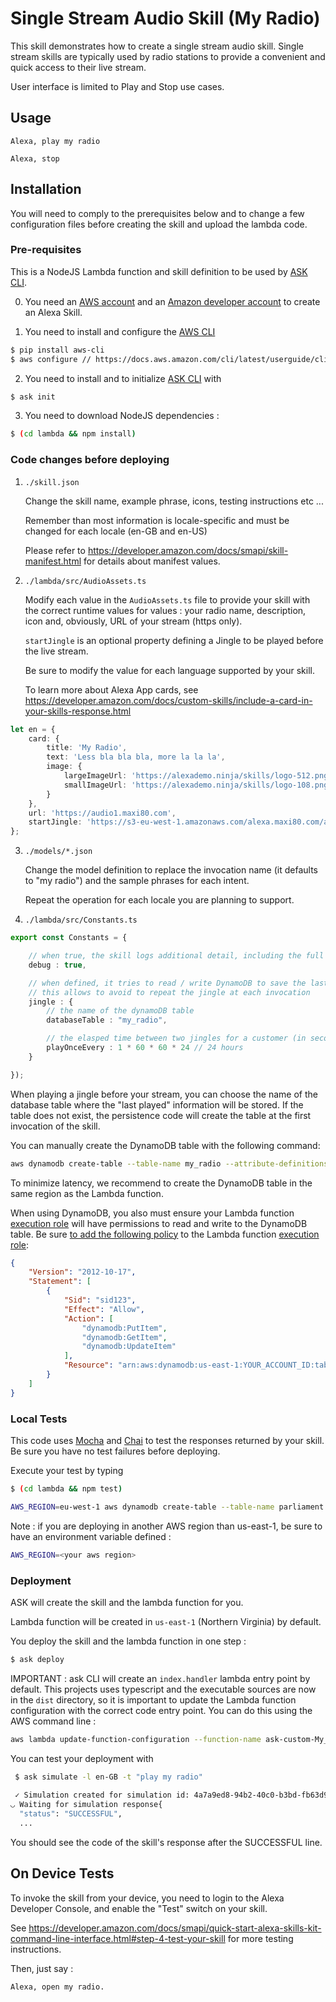 # Single Stream Audio Skill (My Radio)

This skill demonstrates how to create a single stream audio skill.  Single stream skills are typically used by radio stations to provide a convenient and quick access to their live stream.

User interface is limited to Play and Stop use cases.

## Usage

```text
Alexa, play my radio

Alexa, stop
```

## Installation

You will need to comply to the prerequisites below and to change a few configuration files before creating the skill and upload the lambda code.

### Pre-requisites

This is a NodeJS Lambda function and skill definition to be used by [ASK CLI](https://developer.amazon.com/docs/smapi/quick-start-alexa-skills-kit-command-line-interface.html).

0. You need an [AWS account](https://aws.amazon.com) and an [Amazon developer account](https://developer.amazon.com) to create an Alexa Skill.

1. You need to install and configure the [AWS CLI](https://aws.amazon.com/cli/)

```bash
$ pip install aws-cli
$ aws configure // https://docs.aws.amazon.com/cli/latest/userguide/cli-chap-getting-started.html
```

2. You need to install and to initialize [ASK CLI](https://developer.amazon.com/docs/smapi/quick-start-alexa-skills-kit-command-line-interface.html) with 

```bash
$ ask init
```

3. You need to download NodeJS dependencies :

```bash
$ (cd lambda && npm install)
```

### Code changes before deploying

1. ```./skill.json```

   Change the skill name, example phrase, icons, testing instructions etc ...

   Remember than most information is locale-specific and must be changed for each locale (en-GB and en-US)

   Please refer to https://developer.amazon.com/docs/smapi/skill-manifest.html for details about manifest values.

2. ```./lambda/src/AudioAssets.ts```

   Modify each value in the ```AudioAssets.ts``` file to provide your skill with the correct runtime values for values : your radio name, description, icon and, obviously, URL of your stream (https only).

   ```startJingle``` is an optional property defining a Jingle to be played before the live stream. 

   Be sure to modify the value for each language supported by your skill.

   To learn more about Alexa App cards, see https://developer.amazon.com/docs/custom-skills/include-a-card-in-your-skills-response.html

```typescript
let en = {
    card: {
        title: 'My Radio',
        text: 'Less bla bla bla, more la la la',
        image: {
            largeImageUrl: 'https://alexademo.ninja/skills/logo-512.png',
            smallImageUrl: 'https://alexademo.ninja/skills/logo-108.png'
        }
    },
    url: 'https://audio1.maxi80.com',
    startJingle: 'https://s3-eu-west-1.amazonaws.com/alexa.maxi80.com/assets/jingle.m4a'
};
```

3. ```./models/*.json```

   Change the model definition to replace the invocation name (it defaults to "my radio") and the sample phrases for each intent.  

   Repeat the operation for each locale you are planning to support.

4. ```./lambda/src/Constants.ts```


```typescript
export const Constants = {

    // when true, the skill logs additional detail, including the full request received from Alexa
    debug : true,

    // when defined, it tries to read / write DynamoDB to save the last time Jingle was played for that user
    // this allows to avoid to repeat the jingle at each invocation 
    jingle : {
        // the name of the dynamoDB table
        databaseTable : "my_radio",

        // the elasped time between two jingles for a customer (in seconds) 
        playOnceEvery : 1 * 60 * 60 * 24 // 24 hours
    }

});
```

When playing a jingle before your stream, you can choose the name of the database table where the "last played" information will be stored.  If the table does not exist, the persistence code will create the table at the first invocation of the skill.

You can manually create the DynamoDB table with the following command:

```bash
aws dynamodb create-table --table-name my_radio --attribute-definitions AttributeName=id,AttributeType=S --key-schema AttributeName=id,KeyType=HASH --provisioned-throughput ReadCapacityUnits=5,WriteCapacityUnits=5
```

To minimize latency, we recommend to create the DynamoDB table in the same region as the Lambda function.

When using DynamoDB, you also must ensure your Lambda function [execution role](http://docs.aws.amazon.com/lambda/latest/dg/intro-permission-model.html) will have permissions to read and write to the DynamoDB table.  Be sure [to add the following policy](http://docs.aws.amazon.com/IAM/latest/UserGuide/id_roles_manage_modify.html) to the Lambda function [execution role](http://docs.aws.amazon.com/lambda/latest/dg/intro-permission-model.html):

```json
{
    "Version": "2012-10-17",
    "Statement": [
        {
            "Sid": "sid123",
            "Effect": "Allow",
            "Action": [
                "dynamodb:PutItem",
                "dynamodb:GetItem",
                "dynamodb:UpdateItem"
            ],
            "Resource": "arn:aws:dynamodb:us-east-1:YOUR_ACCOUNT_ID:table/my_radio"
        }
    ]
}
```

### Local Tests

This code uses [Mocha](https://mochajs.org/) and [Chai](http://chaijs.com/) to test the responses returned by your skill.  Be sure you have no test failures before deploying.

Execute your test by typing 

```bash
$ (cd lambda && npm test)
```

```bash
AWS_REGION=eu-west-1 aws dynamodb create-table --table-name parliament --attribute-definitions AttributeName=id,AttributeType=S --key-schema AttributeName=id,KeyType=HASH --provisioned-throughput ReadCapacityUnits=5,WriteCapacityUnits=5 --endpoint-url http://localhost:8000
```

Note : if you are deploying in another AWS region than us-east-1, be sure to have an environment variable defined :

```bash
AWS_REGION=<your aws region>
```

### Deployment

ASK will create the skill and the lambda function for you.

Lambda function will be created in ```us-east-1``` (Northern Virginia) by default.

You deploy the skill and the lambda function in one step :

```bash
$ ask deploy 
```

IMPORTANT : ask CLI will create an ```index.handler``` lambda entry point by default.  This projects uses typescript and the executable sources are now in the ```dist``` directory, so it is important to update the Lambda function configuration with the correct code entry point.  You can do this using the AWS command line :

```bash
aws lambda update-function-configuration --function-name ask-custom-My_Radio-default --handler dist/index.handler --runtime nodejs8.10
```

You can test your deployment with

```bash
 $ ask simulate -l en-GB -t "play my radio"
 
 ✓ Simulation created for simulation id: 4a7a9ed8-94b2-40c0-b3bd-fb63d9887fa7
◡ Waiting for simulation response{
  "status": "SUCCESSFUL",
  ...
 ```

You should see the code of the skill's response after the SUCCESSFUL line.

## On Device Tests

To invoke the skill from your device, you need to login to the Alexa Developer Console, and enable the "Test" switch on your skill.

See https://developer.amazon.com/docs/smapi/quick-start-alexa-skills-kit-command-line-interface.html#step-4-test-your-skill for more testing instructions.

Then, just say :

```text
Alexa, open my radio.
```